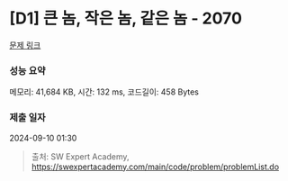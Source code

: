 # [D1] 큰 놈, 작은 놈, 같은 놈 - 2070 

[문제 링크](https://swexpertacademy.com/main/code/problem/problemDetail.do?contestProbId=AV5QQ6qqA40DFAUq) 

### 성능 요약

메모리: 41,684 KB, 시간: 132 ms, 코드길이: 458 Bytes

### 제출 일자

2024-09-10 01:30



> 출처: SW Expert Academy, https://swexpertacademy.com/main/code/problem/problemList.do